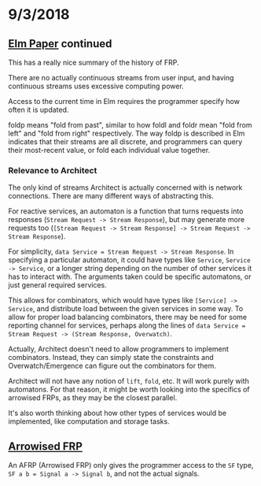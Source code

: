 # 9/3/2018

## [Elm Paper](https://www.seas.harvard.edu/sites/default/files/files/archived/Czaplicki.pdf) continued

This has a really nice summary of the history of FRP.

There are no actually continuous streams from user input, and having continuous streams uses excessive computing power.

Access to the current time in Elm requires the programmer specify how often it is updated.

foldp means "fold from past", similar to how foldl and foldr mean "fold from left" and "fold from right" respectively. The way foldp is described in Elm indicates that their streams are all discrete, and programmers can query their most-recent value, or fold each individual value together.

### Relevance to Architect

The only kind of streams Architect is actually concerned with is network connections. There are many different ways of abstracting this.

For reactive services, an automaton is a function that turns requests into responses (`Stream Request -> Stream Response`), but may generate more requests too (`[Stream Request -> Stream Response] -> Stream Request -> Stream Response`).

For simplicity, `data Service = Stream Request -> Stream Response`. In specifying a particular automaton, it could have types like `Service`, `Service -> Service`, or a longer string depending on the number of other services it has to interact with. The arguments taken could be specific automatons, or just general required services.

This allows for combinators, which would have types like `[Service] -> Service`, and distribute load between the given services in some way. To allow for proper load balancing combinators, there may be need for some reporting channel for services, perhaps along the lines of `data Service = Stream Request -> (Stream Response, Overwatch)`.

Actually, Architect doesn't need to allow programmers to implement combinators. Instead, they can simply state the constraints and Overwatch/Emergence can figure out the combinators for them.

Architect will not have any notion of `lift`, `fold`, etc. It will work purely with automatons. For that reason, it might be worth looking into the specifics of arrowised FRPs, as they may be the closest parallel.

It's also worth thinking about how other types of services would be implemented, like computation and storage tasks.

## [Arrowised FRP](http://haskell.cs.yale.edu/wp-content/uploads/2011/02/workshop-02.pdf)

An AFRP (Arrowised FRP) only gives the programmer access to the `SF` type, `SF a b = Signal a -> Signal b`, and not the actual signals.
